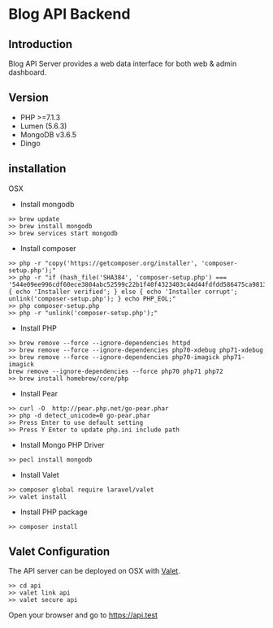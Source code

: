 # Blog API Backend
## Introduction
Blog API Server provides a web data interface
for both web & admin dashboard.
## Version
- PHP >=7.1.3 
- Lumen (5.6.3) 
- MongoDB v3.6.5
- Dingo 
## installation
OSX

- Install mongodb
```
>> brew update
>> brew install mongodb
>> brew services start mongodb
```
- Install composer
```
>> php -r "copy('https://getcomposer.org/installer', 'composer-setup.php');"
>> php -r "if (hash_file('SHA384', 'composer-setup.php') === '544e09ee996cdf60ece3804abc52599c22b1f40f4323403c44d44fdfdd586475ca9813a858088ffbc1f233e9b180f061') { echo 'Installer verified'; } else { echo 'Installer corrupt'; unlink('composer-setup.php'); } echo PHP_EOL;"
>> php composer-setup.php
>> php -r "unlink('composer-setup.php');"
```
- Install PHP
```
>> brew remove --force --ignore-dependencies httpd
>> brew remove --force --ignore-dependencies php70-xdebug php71-xdebug
>> brew remove --force --ignore-dependencies php70-imagick php71-imagick
brew remove --ignore-dependencies --force php70 php71 php72
>> brew install homebrew/core/php
```
- Install Pear
```
>> curl -O  http://pear.php.net/go-pear.phar
>> php -d detect_unicode=0 go-pear.phar
>> Press Enter to use default setting
>> Press Y Enter to update php.ini include path
```
- Install Mongo PHP Driver
```
>> pecl install mongodb
```
- Install Valet
```
>> composer global require laravel/valet
>> valet install
```
- Install PHP package
```
>> composer install
```
## Valet Configuration
The API server can be deployed on OSX with [Valet](https://laravel.com/docs/5.6/valet).
```
>> cd api
>> valet link api
>> valet secure api
```
Open your browser and go to  https://api.test